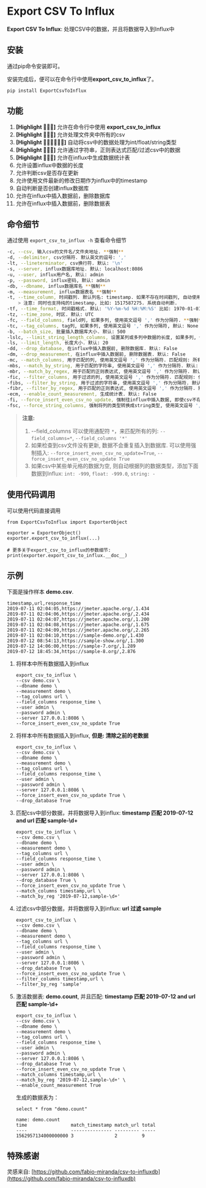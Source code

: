 Export CSV To Influx
====================

**Export CSV To Influx**: 处理CSV中的数据，并且将数据导入到Influx中

## 安装
通过pip命令安装即可。

安装完成后，便可以在命令行中使用**export_csv_to_influx**了。

```
pip install ExportCsvToInflux
```

## 功能

1. **[Highlight :star2::tada::heart_eyes:]** 允许在命令行中使用 **export_csv_to_influx**
2. **[Highlight :star2::tada::heart_eyes:]** 允许处理文件夹中所有的csv
3. **[Highlight :star2::tada::heart_eyes::confetti_ball::four_leaf_clover::balloon:]** 自动将csv中的数据处理为int/float/string类型
4. **[Highlight :star2::tada::heart_eyes:]** 允许通过字符串，正则表达式匹配/过滤csv中的数据
5. **[Highlight :star2::tada::heart_eyes:]** 允许在influx中生成数据统计表
6. 允许设置influx中数据的长度
7. 允许判断csv是否存在更新
8. 允许使用文件最新的修改日期作为influx中的timestamp
9. 自动判断是否创建influx数据库
10. 允许在influx中插入数据前，删除数据库
11. 允许在influx中插入数据前，删除数据表

## 命令细节

通过使用 `export_csv_to_influx -h` 查看命令细节

```bash
-c, --csv, 输入csv的文件名/文件夹地址. **强制**
-d, --delimiter, csv分隔符. 默认英文的逗号: ','
-lt, --lineterminator, csv换行符. 默认: '\n'
-s, --server, influx数据库地址. 默认: localhost:8086
-u, --user, influx用户名, 默认: admin
-p, --password, influx密码, 默认: admin
-db, --dbname, influx数据库名 **强制**
-m, --measurement, influx数据表名 **强制**
-t, --time_column, 时间戳列. 默认列名: timestamp. 如果不存在时间戳列, 自动使用文件最新的修改日期作为时间戳
    > 注意: 同时也支持纯的timestamp, 比如: 1517587275. 系统自动判断.
-tf, --time_format, 时间戳格式. 默认: '%Y-%m-%d %H:%M:%S' 比如: 1970-01-01 00:00:00.
-tz, --time_zone, 时区. 默认: UTC
-fc, --field_columns, field列, 如果多列, 使用英文逗号 ',' 作为分隔符. **强制**
-tc, --tag_columns, tag列, 如果多列, 使用英文逗号 ',' 作为分隔符, 默认: None
-b, --batch_size, 批量插入数据库大小. 默认: 500
-lslc, --limit_string_length_columns, 设置某列或多列中数据的长度, 如果多列, 使用英文逗号 ',' 作为分隔符. 默认: None
-ls, --limit_length, 长度大小. 默认: 20
-dd, --drop_database, 在influx中插入数据前, 删除数据库. 默认: False
-dm, --drop_measurement, 在influx中插入数据前, 删除数据表. 默认: False
-mc, --match_columns, 用于匹配的列, 使用英文逗号 ',' 作为分隔符. 匹配规则: 所有匹配成功, 才保留该行. 默认: None
-mbs, --match_by_string, 用于匹配的字符串, 使用英文逗号 ',' 作为分隔符. 默认: None
-mbr, --match_by_regex, 用于匹配的正则表达式, 使用英文逗号 ',' 作为分隔符. 默认: None
-fic, --filter_columns, 用于过滤的列, 使用英文逗号 ',' 作为分隔符. 匹配规则: 任意一个过滤成功, 便过滤该行. 默认: None
-fibs, --filter_by_string, 用于过滤的字符串, 使用英文逗号 ',' 作为分隔符. 默认: None
-fibr, --filter_by_regex, 用于匹配的正则表达式, 使用英文逗号 ',' 作为分隔符. 默认: None
-ecm, --enable_count_measurement, 生成统计表. 默认: False
-fi, --force_insert_even_csv_no_update, 强制往influx中插入数据, 即使csv不存在更新. 默认: False
-fsc, --force_string_columns, 强制将列的类型转换成string类型, 使用英文逗号 ',' 作为分隔符. 默认: None
```

> **注意:**
> 1. --field_columns 可以使用通配符 `*`，来匹配所有的列: `--field_columns=*`, `--field_columns '*'`
> 2. 如果检查到csv文件没有更新, 数据不会重复插入到数据库. 可以使用强制插入: `--force_insert_even_csv_no_update=True`, `--force_insert_even_csv_no_update True`
> 3. 如果csv中某些单元格的数据为空, 则自动根据列的数据类型，添加下面数据到Influx: `int: -999`, `float: -999.0`, `string: -`

## 使用代码调用

可以使用代码直接调用

```
from ExportCsvToInflux import ExporterObject

exporter = ExporterObject()
exporter.export_csv_to_influx(...)

# 更多关于export_csv_to_influx的参数细节:
print(exporter.export_csv_to_influx.__doc__)
```

## 示例

下面是操作样本 **demo.csv**.

``` 
timestamp,url,response_time
2019-07-11 02:04:05,https://jmeter.apache.org/,1.434
2019-07-11 02:04:06,https://jmeter.apache.org/,2.434
2019-07-11 02:04:07,https://jmeter.apache.org/,1.200
2019-07-11 02:04:08,https://jmeter.apache.org/,1.675
2019-07-11 02:04:09,https://jmeter.apache.org/,2.265
2019-07-11 02:04:10,https://sample-demo.org/,1.430
2019-07-12 08:54:13,https://sample-show.org/,1.300
2019-07-12 14:06:00,https://sample-7.org/,1.289
2019-07-12 18:45:34,https://sample-8.org/,2.876
```

1. 将样本中所有数据插入到influx

    ``` 
    export_csv_to_influx \
    --csv demo.csv \
    --dbname demo \
    --measurement demo \
    --tag_columns url \
    --field_columns response_time \
    --user admin \
    --password admin \
    --server 127.0.0.1:8086 \
    --force_insert_even_csv_no_update True
    ```

2. 将样本中所有数据插入到influx, **但是: 清除之前的老数据**

    ```
    export_csv_to_influx \
    --csv demo.csv \
    --dbname demo \
    --measurement demo \
    --tag_columns url \
    --field_columns response_time \
    --user admin \
    --password admin \
    --server 127.0.0.1:8086 \
    --force_insert_even_csv_no_update True \
    --drop_database True
    ```

3. 匹配csv中部分数据，并将数据导入到influx: **timestamp 匹配 2019-07-12 and url 匹配 sample-\d+**

    ``` 
    export_csv_to_influx \
    --csv demo.csv \
    --dbname demo \
    --measurement demo \
    --tag_columns url \
    --field_columns response_time \
    --user admin \
    --password admin \
    --server 127.0.0.1:8086 \
    --drop_database True \
    --force_insert_even_csv_no_update True \
    --match_columns timestamp,url \
    --match_by_reg '2019-07-12,sample-\d+'
    ```

4. 过滤csv中部分数据，并将数据导入到influx: **url 过滤 sample**

    ``` 
    export_csv_to_influx \
    --csv demo.csv \
    --dbname demo \
    --measurement demo \
    --tag_columns url \
    --field_columns response_time \
    --user admin \
    --password admin \
    --server 127.0.0.1:8086 \
    --drop_database True \
    --force_insert_even_csv_no_update True \
    --filter_columns timestamp,url \
    --filter_by_reg 'sample'
    ```

5. 激活数据表: **demo.count**, 并且匹配: **timestamp 匹配 2019-07-12 and url 匹配 sample-\d+**

    ```
    export_csv_to_influx \
    --csv demo.csv \
    --dbname demo \
    --measurement demo \
    --tag_columns url \
    --field_columns response_time \
    --user admin \
    --password admin \
    --server 127.0.0.1:8086 \
    --drop_database True \
    --force_insert_even_csv_no_update True \
    --match_columns timestamp,url \
    --match_by_reg '2019-07-12,sample-\d+' \
    --enable_count_measurement True 
    ```
    
    生成的数据表为：
    
    ```text
    select * from "demo.count"
 
    name: demo.count
    time                match_timestamp match_url total
    ----                --------------- --------- -----
    1562957134000000000 3               2         9
    ```
    
## 特殊感谢

灵感来自: [https://github.com/fabio-miranda/csv-to-influxdb](https://github.com/fabio-miranda/csv-to-influxdb)
